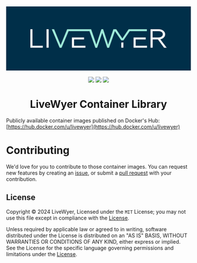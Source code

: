 ![LiveWyer Banner](./.github/img/github-banner.png?raw=true)

<p align="center">
    <a href="https://hub.docker.com/u/livewyer"><img src="https://badgen.net/badge/Docker Hub/livewyer" /></a>
    <a href="https://twitter.com/LiveWyerUK"><img src="https://badgen.net/badge/twitter/@LiveWyerUK" /></a>
    <a href="https://www.linkedin.com/company/livewyer"><img src="https://badgen.net/badge/LinkedIN/LiveWyer" /></a>
</p>

<h1 align="center">LiveWyer Container Library</h1>

Publicly available container images published on Docker's Hub: [https://hub.docker.com/u/livewyer](https://hub.docker.com/u/livewyer)

# Contributing

We'd love for you to contribute to those container images. You can request new features by creating an [issue](https://github.com/livewyer-ops/containers/issues/new/choose), or submit a [pull request](https://github.com/livewyer-ops/containers/pulls) with your contribution.

## License

Copyright &copy; 2024 LiveWyer, Licensed under the `MIT` License; you may not use this file except in compliance with the [License](LICENSE).

Unless required by applicable law or agreed to in writing, software distributed under the License is distributed on an "AS IS" BASIS, WITHOUT WARRANTIES OR CONDITIONS OF ANY KIND, either express or implied.
See the License for the specific language governing permissions and limitations under the [License](LICENSE).
